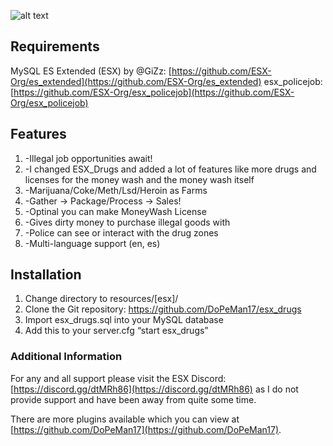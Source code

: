 
![alt text](https://raw.githubusercontent.com/dutchplayers/esx_drugs/master/Unbenannt.png)

## Requirements

MySQL
ES Extended (ESX) by @GiZz: [https://github.com/ESX-Org/es_extended](https://github.com/ESX-Org/es_extended)
esx_policejob: [https://github.com/ESX-Org/esx_policejob](https://github.com/ESX-Org/esx_policejob)

## Features

1. -Illegal job opportunities await!
2. -I changed ESX_Drugs and added a lot of features like more drugs and licenses for the money wash and the money wash itself
3. -Marijuana/Coke/Meth/Lsd/Heroin as Farms
4. -Gather -> Package/Process -> Sales!
5. -Optinal you can make MoneyWash License
6. -Gives dirty money to purchase illegal goods with
7. -Police can see or interact with the drug zones
8. -Multi-language support (en, es)
## Installation

1. Change directory to resources/[esx]/
2. Clone the Git repository: [https://github.com/DoPeMan17/esx_drugs ](https://github.com/DoPeMan17/esx_drugs)
3. Import esx_drugs.sql into your MySQL database
4. Add this to your server.cfg “start esx_drugs”

### Additional Information
For any and all support please visit the ESX Discord: [https://discord.gg/dtMRh86](https://discord.gg/dtMRh86) as I do not provide support and have been away from quite some time.

There are more plugins available which you can view at [https://github.com/DoPeMan17](https://github.com/DoPeMan17).
